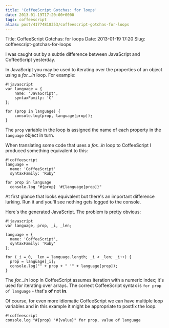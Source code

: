 ```yaml
---
title: 'CoffeeScript Gotchas: for loops'
date: 2013-01-19T17:20:00+0000
tags: coffeescript
alias: post/41774818353/coffeescript-gotchas-for-loops
---
```


Title: CoffeeScript Gotchas: for loops
Date: 2013-01-19 17:20
Slug: coffeescript-gotchas-for-loops

I was caught out by a subtle difference between JavaScript and CoffeeScript yesterday.

<!-- more -->

In JavaScript you may be used to iterating over the properties of an object using a *for…in* loop. For example:

    #!javascript
    var language = {
        name: 'JavaScript',
        syntaxFamily: 'C'
    };

    for (prop in language) {
        console.log(prop, language[prop]);
    }

The `prop` variable in the loop is assigned the name of each property in the `language` object in turn.

When translating some code that uses a *for…in* loop to CoffeeScript I produced something equivalent to this:

    #!coffeescript
    language =
      name: 'CoffeeScript'
      syntaxFamily: 'Ruby'

    for prop in language
      console.log "#{prop} '#{language[prop]}"

At first glance that looks equivalent but there's an important difference lurking. Run it and you'll see nothing gets logged to the console.

Here's the generated JavaScript. The problem is pretty obvious:

    #!javascript
    var language, prop, _i, _len;

    language = {
      name: 'CoffeeScript',
      syntaxFamily: 'Ruby'
    };

    for (_i = 0, _len = language.length; _i < _len; _i++) {
      prop = language[_i];
      console.log("" + prop + " '" + language[prop]);
    }

The *for…in* loop in CoffeeScript assumes iteration with a numeric index; it's used for iterating over arrays. The correct CoffeeScript syntax is `for prop of language` - that's **of** not **in**.

Of course, for even more idiomatic CoffeeScript we can have multiple loop variables and in this example it might be appropriate to postfix the loop.

    #!coffeescript
    console.log "#{prop} '#{value}" for prop, value of language

